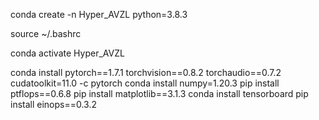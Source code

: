 conda create -n Hyper_AVZL python=3.8.3

source ~/.bashrc

conda activate Hyper_AVZL

conda install pytorch==1.7.1 torchvision==0.8.2 torchaudio==0.7.2 cudatoolkit=11.0 -c pytorch
conda install numpy=1.20.3
pip install ptflops==0.6.8
pip install matplotlib==3.1.3
conda install tensorboard
pip install einops==0.3.2
